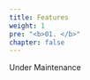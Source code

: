 ```yaml
---
title: Features
weight: 1
pre: "<b>01. </b>"
chapter: false
---
```


Under Maintenance

<!--


"Sound game training" app is an app for practicing sound games.<br>
You can check the notes by playing back the video, and you can also pseudo-play by touching on the video.

## Adding a Playback Video

There are four ways to add videos to be played in the app.

#### Camera roll

The camera roll is the place where videos are saved when you take a video on your device. You can view it from the Photos app.<br>
Here's how you can add them in this app.

1. Open the "Video List" screen
2. Click on the "Add Video" button at the bottom right of the screen
3. Select "Camera Roll" from the list of alternatives
4. Select the video you want to add
5. Enter your registration information and click the "Add" button

After this step, you can return to the "Video List" screen and your added videos will be in the list.

#### iCloud Drive

iCloud Drive is an online storage service provided by Apple. You can view it from the Files app.<br>
Here's how you can add them in this app.

1. Open the "Video List" screen
2. Click on the "Add Video" button at the bottom right of the screen
3. Select "iCloud Drive" from the list of alternatives
4. Select the video you want to add
5. Enter your registration information and click the "Add" button

After this step, you can return to the "Video List" screen and your added videos will be in the list.

#### Transfer from PC

It's a way to transfer videos from the Music (formerly iTunes) app on your PC to your device's app storage.<br>
"<a href= "https://support.apple.com/en-us/HT201301" >Use iTunes to share files between your computer and your iOS or iPadOS device</a>" page will tell you how to transfer it to the app, please refer here.<br>
Here's how you can add them in this app.

1. Open the "Video List" screen
2. Click on the "Add Video" button at the bottom right of the screen
3. Select "Within the app" from the list of alternatives
4. Select the video you want to add
5. Enter your registration information and click the "Add" button

After this step, you can return to the "Video List" screen and your added videos will be in the list.

#### Play YouTube video

YouTube is a video sharing service from Google. Videos of sound games uploaded by others exist.<br>
Here's how you can add them in this app.

1. Open the "Video List" screen
2. Click on the "Add Video" button at the bottom right of the screen
3. Select "YouTube" from the list of alternatives
4. Open the video page you want to add from the YouTube site
5. Click the "Add video" button at the bottom right of the video page
6. Enter your registration information and click the "Add" button

After this step, you can return to the "Video List" screen and your added videos will be in the list.

{{% notice note %}}
Since the app does not download YouTube videos, a traffic volume is generated every time a video is played on this app.
{{% /notice %}}


## Pseudo-play

You won't be paused by tapping on the playing video screen.<br>
So you can play a pseudo sound game.<br>

There are many other features that make it easier to practice.

- Adjust the video playback speed<br>You can adjust the playback speed in the range of 0.25-2.00x speed
- Adjust the start/end position of video playback<br>You can set the start and end of the play range to focus on the difficult parts of the game
- Zoom in/out and adjust the position of the video<br>Scaling and positioning can be done to make the video fit the device resolution
- Flipping the video screen<br>The video screen can be flipped left to right
- Support for both portrait and landscape video<br>You can fix your device orientation in portrait or landscape mode
- Shortcut button to rewind/fast-forward for a few seconds during playback<br>The shortcut button is set up so that you can easily manipulate the time without having to pause and operate the seek bar

## Bookmark the playback position

![video scale](img_video_bookmark.png#imgleft)
<div class="clear clear_box"></div>
There is a function to register the start/end position of video playback as a bookmark.<br>
By setting the start/end position of playback for each number, you can quickly switch the playback position for the part you want to practice.<br>

## Supports a variety of game touchlines

![video scale](img_video_scale.png#imgleft)
<div class="clear clear_box"></div>
The touchline of the sound game is often different for each device. The touchline position of the desired video and the device may be different.<br>
To address this issue, the app supports a guide display to help you align the touchline on your device.<br><br>
Supported games are listed below.<br>

- Deemo
- VOEZ
- Arcaea
- Dynamix
- BanG Dream!
- Project Sekai Colorful Stage! feat. Hatsune Miku
- THE IDOLM@STER MILLION LIVE! Theater Days
- THE IDOLM@STER CINDERELLA GIRLS STARLIGHT STAGE
- THE IDOLM@STER SideM GROWING STARS
- Love Live! School idol festival
- HYPNOSISMIC -A.R.B-
- Ensemble Stars!! Music
- Re:Stage! Prism Step
- D4DJ Groovy Mix
- Tokyo 7th Sisters
- Uta Macross
- Girlfriend (note)
- Touhou Danmaku Kagura

{{% notice warning %}}
Depending on the device where you filmed the play video, you may not be able to adjust to the touch position.
{{% /notice %}}

-->